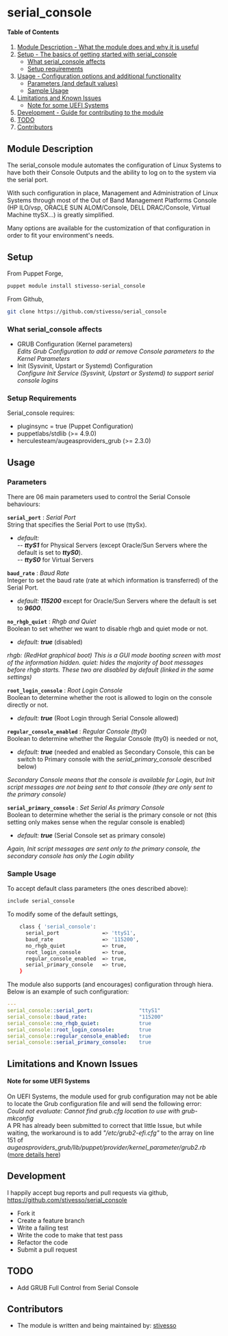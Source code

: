 # serial_console

#### Table of Contents

1. [Module Description - What the module does and why it is useful](#module-description)
2. [Setup - The basics of getting started with serial_console](#setup)
    * [What serial_console affects](#what-serial_console-affects)
    * [Setup requirements](#setup-requirements)
3. [Usage - Configuration options and additional functionality](#usage)
    * [Parameters (and default values)](#parameters)
    * [Sample Usage](#sample-usage)
4. [Limitations and Known Issues](#limitations-and-known-issues)
    * [Note for some UEFI Systems](#note-for-some-uefi-systems)
5. [Development - Guide for contributing to the module](#development)
6. [TODO](#TODO)
7. [Contributors](#contributors)

## Module Description

The serial_console module automates the configuration of Linux Systems to have both their Console Outputs and the ability to log on to the system via the serial port. 

With such configuration in place, Management and Administration of Linux Systems through most of the Out of Band Management Platforms Console (HP ILO/vsp, ORACLE SUN ALOM/Console, DELL DRAC/Console, Virtual Machine ttySX...) is greatly simplified.

Many options are available for the customization of that configuration in order to fit your environment's needs. 

## Setup

From Puppet Forge,
```sh
puppet module install stivesso-serial_console
```
From Github,
```sh
git clone https://github.com/stivesso/serial_console
```
### What serial_console affects

* GRUB Configuration (Kernel parameters)  
_Edits Grub Configuration to add or remove Console parameters to the Kernel Parameters_
* Init (Sysvinit, Upstart or Systemd) Configuration  
_Configure Init Service (Sysvinit, Upstart or Systemd) to support serial console logins_

### Setup Requirements

Serial_console requires:  

- pluginsync = true (Puppet Configuration)  
- puppetlabs/stdlib (>= 4.9.0)
- herculesteam/augeasproviders_grub (>= 2.3.0)

## Usage

### Parameters

There are 06 main parameters used to control the Serial Console behaviours: 

**`serial_port`** :  _Serial Port_  
String that specifies the Serial Port to use (ttySx). 

- _default:_   
-- _**ttyS1**_ for Physical Servers (except Oracle/Sun Servers where the default is set to _**ttyS0**_).  
-- _**ttyS0**_ for Virtual Servers

**`baud_rate`** : _Baud Rate_  
Integer to set the baud rate (rate at which information is transferred) of the Serial Port.
- _default:_ _**115200**_ except for Oracle/Sun Servers where the default is set to _**9600**_.

**`no_rhgb_quiet`** : _Rhgb and Quiet_  
Boolean to set whether we want to disable rhgb and quiet mode or not.
- _default:_ _**true**_ (disabled)

_rhgb: (RedHat graphical boot) This is a GUI mode booting screen with most of the information hidden._
_quiet: hides the majority of boot messages before rhgb starts. 
These two are disabled by default (linked in the same settings)_

**`root_login_console`** : _Root Login Console_    
Boolean to determine whether the root is allowed to login on the console directly or not.
- _default:_ _**true**_ (Root Login through Serial Console allowed)

**`regular_console_enabled`** : _Regular Console (tty0)_  
Boolean to determine whether the Regular Console (tty0) is needed or not,
- _default:_ _**true**_ (needed and enabled as Secondary Console, this can be switch to Primary console with the _serial_primary_console_ described below) 

_Secondary Console means that the console is available for Login, but Init script messages are not being sent to that console (they are only sent to the primary console)_

**`serial_primary_console`** : _Set Serial As primary Console_   
Boolean to determine whether the serial is the primary console or not (this setting only makes sense when the regular console is enabled)
- _default:_ _**true**_ (Serial Console set as primary console)

_Again, Init script messages are sent only to the primary console, the secondary console has only the Login ability_

### Sample Usage

To accept default class parameters (the ones described above):
```sh
include serial_console
```
To modify some of the default settings,
```sh
    class { 'serial_console':
      serial_port              => 'ttyS1',
      baud_rate                => '115200',
      no_rhgb_quiet            => true,
      root_login_console       => true,
      regular_console_enabled  => true,
      serial_primary_console   => true,
    }
```
The module also supports (and encourages) configuration through hiera. Below is an example of such configuration:
```yaml
---
serial_console::serial_port:               "ttyS1"
serial_console::baud_rate:                 "115200"
serial_console::no_rhgb_quiet:             true
serial_console::root_login_console:        true
serial_console::regular_console_enabled:   true
serial_console::serial_primary_console:    true
```

## Limitations and Known Issues
#### Note for some UEFI Systems

On UEFI Systems, the module used for grub configuration may not be able to locate the Grub configuration file and will send the following error:  
_Could not evaluate: Cannot find grub.cfg location to use with grub-mkconfig_  
A PR has already been submitted to correct that little Issue, but while waiting, the workaround is to add _"/etc/grub2-efi.cfg"_ to the array on line 151 of _augeasproviders_grub/lib/puppet/provider/kernel_parameter/grub2.rb_ ([more details here](https://github.com/hercules-team/augeasproviders_grub/pull/21/files))

## Development
I happily accept bug reports and pull requests via github,  
https://github.com/stivesso/serial_console

- Fork it
- Create a feature branch
- Write a failing test
- Write the code to make that test pass
- Refactor the code
- Submit a pull request

## TODO

- Add GRUB Full Control from Serial Console

## Contributors

- The module is written and being maintained by: [stivesso](https://github.com/stivesso) 
